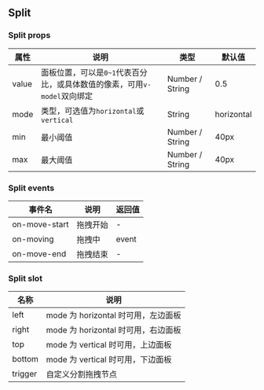 ## Split

### Split props

属性 | 说明 | 类型 | 默认值
--- | --- | --- | ---
value | 面板位置，可以是`0~1`代表百分比，或具体数值的像素，可用`v-model`双向绑定 | Number / String | 0.5
mode | 类型，可选值为`horizontal`或`vertical` | String | horizontal
min | 最小阈值 | Number / String | 40px
max | 最大阈值 | Number / String | 40px

### Split events

事件名 | 说明 | 返回值
--- | --- | ---
on-move-start | 拖拽开始 | -
on-moving | 拖拽中 | event
on-move-end | 拖拽结束 | -

### Split slot

名称 | 说明
--- | ---
left | mode 为 horizontal 时可用，左边面板
right | mode 为 horizontal 时可用，右边面板
top | mode 为 vertical 时可用，上边面板
bottom | mode 为 vertical 时可用，下边面板
trigger | 自定义分割拖拽节点
